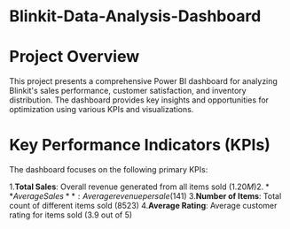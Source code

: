 # Blinkit-Data-Analysis-Dashboard
# **Project Overview**
This project presents a comprehensive Power BI dashboard for analyzing Blinkit's sales performance, customer satisfaction, and inventory distribution. The dashboard provides key insights and opportunities for optimization using various KPIs and visualizations.
# Key Performance Indicators (KPIs)
The dashboard focuses on the following primary KPIs:

   1.**Total Sales**: Overall revenue generated from all items sold ($1.20M)  
   2.**Average Sales**: Average revenue per sale ($141) 
   3.**Number of Items**: Total count of different items sold (8523)
   4.**Average Rating**: Average customer rating for items sold (3.9 out of 5)
